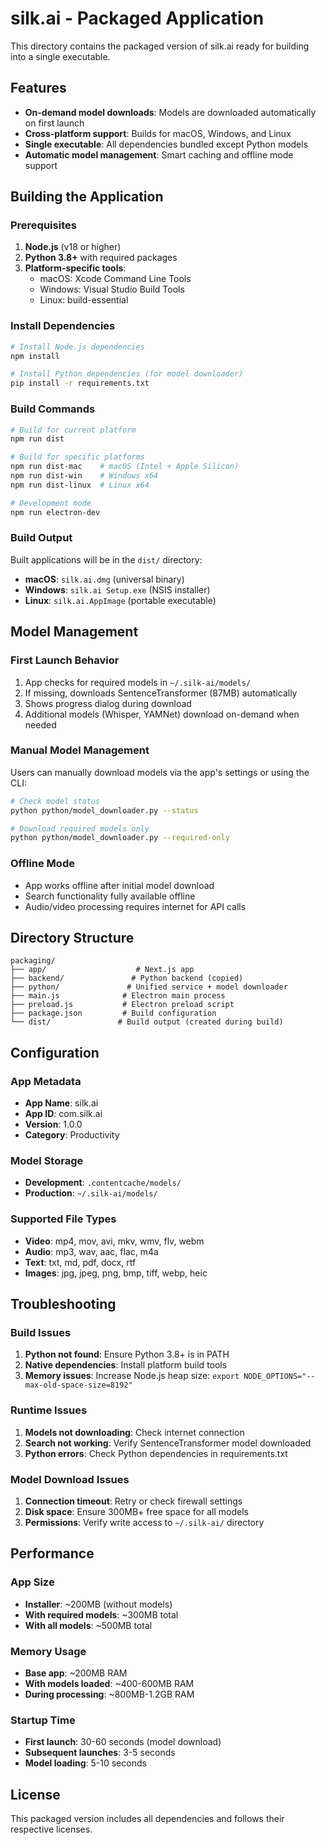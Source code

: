 # silk.ai - Packaged Application

This directory contains the packaged version of silk.ai ready for building into a single executable.

## Features

- **On-demand model downloads**: Models are downloaded automatically on first launch
- **Cross-platform support**: Builds for macOS, Windows, and Linux
- **Single executable**: All dependencies bundled except Python models
- **Automatic model management**: Smart caching and offline mode support

## Building the Application

### Prerequisites

1. **Node.js** (v18 or higher)
2. **Python 3.8+** with required packages
3. **Platform-specific tools**:
   - macOS: Xcode Command Line Tools
   - Windows: Visual Studio Build Tools
   - Linux: build-essential

### Install Dependencies

```bash
# Install Node.js dependencies
npm install

# Install Python dependencies (for model downloader)
pip install -r requirements.txt
```

### Build Commands

```bash
# Build for current platform
npm run dist

# Build for specific platforms
npm run dist-mac    # macOS (Intel + Apple Silicon)
npm run dist-win    # Windows x64
npm run dist-linux  # Linux x64

# Development mode
npm run electron-dev
```

### Build Output

Built applications will be in the `dist/` directory:

- **macOS**: `silk.ai.dmg` (universal binary)
- **Windows**: `silk.ai Setup.exe` (NSIS installer)
- **Linux**: `silk.ai.AppImage` (portable executable)

## Model Management

### First Launch Behavior

1. App checks for required models in `~/.silk-ai/models/`
2. If missing, downloads SentenceTransformer (87MB) automatically
3. Shows progress dialog during download
4. Additional models (Whisper, YAMNet) download on-demand when needed

### Manual Model Management

Users can manually download models via the app's settings or using the CLI:

```bash
# Check model status
python python/model_downloader.py --status

# Download required models only
python python/model_downloader.py --required-only
```

### Offline Mode

- App works offline after initial model download
- Search functionality fully available offline
- Audio/video processing requires internet for API calls

## Directory Structure

```
packaging/
├── app/                    # Next.js app
├── backend/               # Python backend (copied)
├── python/               # Unified service + model downloader
├── main.js              # Electron main process
├── preload.js           # Electron preload script
├── package.json         # Build configuration
└── dist/               # Build output (created during build)
```

## Configuration

### App Metadata

- **App Name**: silk.ai
- **App ID**: com.silk.ai
- **Version**: 1.0.0
- **Category**: Productivity

### Model Storage

- **Development**: `.contentcache/models/`
- **Production**: `~/.silk-ai/models/`

### Supported File Types

- **Video**: mp4, mov, avi, mkv, wmv, flv, webm
- **Audio**: mp3, wav, aac, flac, m4a
- **Text**: txt, md, pdf, docx, rtf
- **Images**: jpg, jpeg, png, bmp, tiff, webp, heic

## Troubleshooting

### Build Issues

1. **Python not found**: Ensure Python 3.8+ is in PATH
2. **Native dependencies**: Install platform build tools
3. **Memory issues**: Increase Node.js heap size: `export NODE_OPTIONS="--max-old-space-size=8192"`

### Runtime Issues

1. **Models not downloading**: Check internet connection
2. **Search not working**: Verify SentenceTransformer model downloaded
3. **Python errors**: Check Python dependencies in requirements.txt

### Model Download Issues

1. **Connection timeout**: Retry or check firewall settings
2. **Disk space**: Ensure 300MB+ free space for all models
3. **Permissions**: Verify write access to `~/.silk-ai/` directory

## Performance

### App Size

- **Installer**: ~200MB (without models)
- **With required models**: ~300MB total
- **With all models**: ~500MB total

### Memory Usage

- **Base app**: ~200MB RAM
- **With models loaded**: ~400-600MB RAM
- **During processing**: ~800MB-1.2GB RAM

### Startup Time

- **First launch**: 30-60 seconds (model download)
- **Subsequent launches**: 3-5 seconds
- **Model loading**: 5-10 seconds

## License

This packaged version includes all dependencies and follows their respective licenses. 